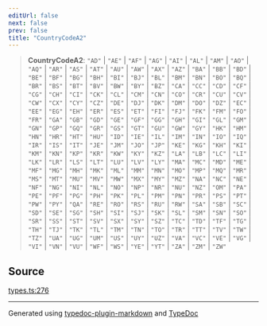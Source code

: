 ```yaml
---
editUrl: false
next: false
prev: false
title: "CountryCodeA2"
---
```


> **CountryCodeA2**: `"AD"` \| `"AE"` \| `"AF"` \| `"AG"` \| `"AI"` \| `"AL"` \| `"AM"` \| `"AO"` \| `"AQ"` \| `"AR"` \| `"AS"` \| `"AT"` \| `"AU"` \| `"AW"` \| `"AX"` \| `"AZ"` \| `"BA"` \| `"BB"` \| `"BD"` \| `"BE"` \| `"BF"` \| `"BG"` \| `"BH"` \| `"BI"` \| `"BJ"` \| `"BL"` \| `"BM"` \| `"BN"` \| `"BO"` \| `"BQ"` \| `"BR"` \| `"BS"` \| `"BT"` \| `"BV"` \| `"BW"` \| `"BY"` \| `"BZ"` \| `"CA"` \| `"CC"` \| `"CD"` \| `"CF"` \| `"CG"` \| `"CH"` \| `"CI"` \| `"CK"` \| `"CL"` \| `"CM"` \| `"CN"` \| `"CO"` \| `"CR"` \| `"CU"` \| `"CV"` \| `"CW"` \| `"CX"` \| `"CY"` \| `"CZ"` \| `"DE"` \| `"DJ"` \| `"DK"` \| `"DM"` \| `"DO"` \| `"DZ"` \| `"EC"` \| `"EE"` \| `"EG"` \| `"EH"` \| `"ER"` \| `"ES"` \| `"ET"` \| `"FI"` \| `"FJ"` \| `"FK"` \| `"FM"` \| `"FO"` \| `"FR"` \| `"GA"` \| `"GB"` \| `"GD"` \| `"GE"` \| `"GF"` \| `"GG"` \| `"GH"` \| `"GI"` \| `"GL"` \| `"GM"` \| `"GN"` \| `"GP"` \| `"GQ"` \| `"GR"` \| `"GS"` \| `"GT"` \| `"GU"` \| `"GW"` \| `"GY"` \| `"HK"` \| `"HM"` \| `"HN"` \| `"HR"` \| `"HT"` \| `"HU"` \| `"ID"` \| `"IE"` \| `"IL"` \| `"IM"` \| `"IN"` \| `"IO"` \| `"IQ"` \| `"IR"` \| `"IS"` \| `"IT"` \| `"JE"` \| `"JM"` \| `"JO"` \| `"JP"` \| `"KE"` \| `"KG"` \| `"KH"` \| `"KI"` \| `"KM"` \| `"KN"` \| `"KP"` \| `"KR"` \| `"KW"` \| `"KY"` \| `"KZ"` \| `"LA"` \| `"LB"` \| `"LC"` \| `"LI"` \| `"LK"` \| `"LR"` \| `"LS"` \| `"LT"` \| `"LU"` \| `"LV"` \| `"LY"` \| `"MA"` \| `"MC"` \| `"MD"` \| `"ME"` \| `"MF"` \| `"MG"` \| `"MH"` \| `"MK"` \| `"ML"` \| `"MM"` \| `"MN"` \| `"MO"` \| `"MP"` \| `"MQ"` \| `"MR"` \| `"MS"` \| `"MT"` \| `"MU"` \| `"MV"` \| `"MW"` \| `"MX"` \| `"MY"` \| `"MZ"` \| `"NA"` \| `"NC"` \| `"NE"` \| `"NF"` \| `"NG"` \| `"NI"` \| `"NL"` \| `"NO"` \| `"NP"` \| `"NR"` \| `"NU"` \| `"NZ"` \| `"OM"` \| `"PA"` \| `"PE"` \| `"PF"` \| `"PG"` \| `"PH"` \| `"PK"` \| `"PL"` \| `"PM"` \| `"PN"` \| `"PR"` \| `"PS"` \| `"PT"` \| `"PW"` \| `"PY"` \| `"QA"` \| `"RE"` \| `"RO"` \| `"RS"` \| `"RU"` \| `"RW"` \| `"SA"` \| `"SB"` \| `"SC"` \| `"SD"` \| `"SE"` \| `"SG"` \| `"SH"` \| `"SI"` \| `"SJ"` \| `"SK"` \| `"SL"` \| `"SM"` \| `"SN"` \| `"SO"` \| `"SR"` \| `"SS"` \| `"ST"` \| `"SV"` \| `"SX"` \| `"SY"` \| `"SZ"` \| `"TC"` \| `"TD"` \| `"TF"` \| `"TG"` \| `"TH"` \| `"TJ"` \| `"TK"` \| `"TL"` \| `"TM"` \| `"TN"` \| `"TO"` \| `"TR"` \| `"TT"` \| `"TV"` \| `"TW"` \| `"TZ"` \| `"UA"` \| `"UG"` \| `"UM"` \| `"US"` \| `"UY"` \| `"UZ"` \| `"VA"` \| `"VC"` \| `"VE"` \| `"VG"` \| `"VI"` \| `"VN"` \| `"VU"` \| `"WF"` \| `"WS"` \| `"YE"` \| `"YT"` \| `"ZA"` \| `"ZM"` \| `"ZW"`

## Source

[types.ts:276](https://github.com/fostertheweb/spotify-web-sdk/blob/e412602/src/types.ts#L276)

***

Generated using [typedoc-plugin-markdown](https://www.npmjs.com/package/typedoc-plugin-markdown) and [TypeDoc](https://typedoc.org/)
